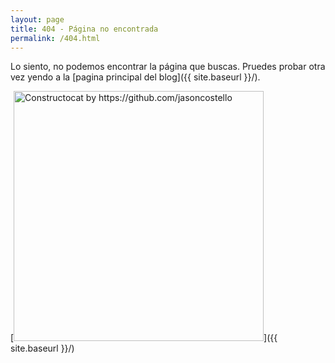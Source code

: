 ```yaml
---
layout: page
title: 404 - Página no encontrada
permalink: /404.html
---
```


Lo siento, no podemos encontrar la página que buscas. Pruedes probar otra vez yendo a la [pagina principal del blog]({{ site.baseurl }}/).

[<img src="{{ site.baseurl }}/images/404.jpg" alt="Constructocat by https://github.com/jasoncostello" style="width: 400px;"/>]({{ site.baseurl }}/)
